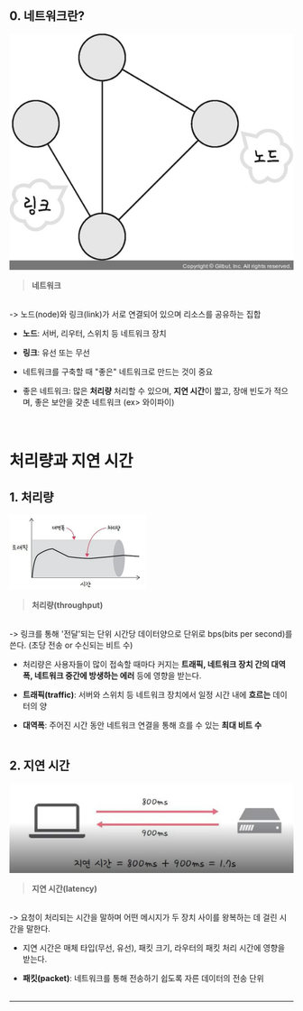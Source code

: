 ## 0. 네트워크란?
![network basic img](../../img/network_basic.png)

> **네트워크**
<br>
-> 노드(node)와 링크(link)가 서로 연결되어 있으며 리소스를 공유하는 집합

<br>

- **노드**: 서버, 리우터, 스위치 등 네트워크 장치<br>

- **링크**: 유선 또는 무선
- 네트워크를 구축할 때 "좋은" 네트워크로 만드는 것이 중요
- 좋은 네트워크: 많은 **처리량** 처리할 수 있으며, **지연 시간**이 짧고, 장애 빈도가 적으며, 좋은 보안을 갖춘 네트워크 (ex> 와이파이)
<br><br><br>

# 처리량과 지연 시간

## 1. 처리량
![throughput img](../../img/throughput.png)

> **처리량(throughput)**
<br>
-> 링크를 통해 '전달'되는 단위 시간당 데이터양으로 단위로 bps(bits per second)를 쓴다. (초당 전송 or 수신되는 비트 수)

<br>

- 처리량은 사용자들이 많이 접속할 때마다 커지는 **트래픽, 네트워크 장치 간의 대역폭, 네트워크 중간에 방생하는 에러** 등에 영향을 받는다.<br>

- **트래픽(traffic)**: 서버와 스위치 등 네트워크 장치에서 일정 시간 내에 **흐르는** 데이터의 양
- **대역폭**: 주어진 시간 동안 네트워크 연결을 통해 흐를 수 있는 **최대 비트 수**
<br><br>

## 2. 지연 시간
![latency img](../../img/latency.png)

> **지연 시간(latency)**
<br>
-> 요청이 처리되는 시간을 말하며 어떤 메시지가 두 장치 사이를 왕복하는 데 걸린 시간을 말한다.

<br>

- 지연 시간은 매체 타입(무선, 유선), 패킷 크기, 라우터의 패킷 처리 시간에 영향을 받는다.<br>

- **패킷(packet)**: 네트워크를 통해 전송하기 쉽도록 자른 데이터의 전송 단위
<br><br>

---
